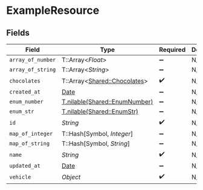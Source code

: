 # ExampleResource


## Fields

| Field                                                                | Type                                                                 | Required                                                             | Description                                                          |
| -------------------------------------------------------------------- | -------------------------------------------------------------------- | -------------------------------------------------------------------- | -------------------------------------------------------------------- |
| `array_of_number`                                                    | T::Array<*Float*>                                                    | :heavy_minus_sign:                                                   | N/A                                                                  |
| `array_of_string`                                                    | T::Array<*String*>                                                   | :heavy_minus_sign:                                                   | N/A                                                                  |
| `chocolates`                                                         | T::Array<[Shared::Chocolates](../../models/shared/chocolates.md)>    | :heavy_check_mark:                                                   | N/A                                                                  |
| `created_at`                                                         | [Date](https://ruby-doc.org/stdlib-2.6.1/libdoc/date/rdoc/Date.html) | :heavy_minus_sign:                                                   | N/A                                                                  |
| `enum_number`                                                        | [T.nilable(Shared::EnumNumber)](../../models/shared/enumnumber.md)   | :heavy_minus_sign:                                                   | N/A                                                                  |
| `enum_str`                                                           | [T.nilable(Shared::EnumStr)](../../models/shared/enumstr.md)         | :heavy_minus_sign:                                                   | N/A                                                                  |
| `id`                                                                 | *String*                                                             | :heavy_check_mark:                                                   | N/A                                                                  |
| `map_of_integer`                                                     | T::Hash[Symbol, *Integer*]                                           | :heavy_minus_sign:                                                   | N/A                                                                  |
| `map_of_string`                                                      | T::Hash[Symbol, *String*]                                            | :heavy_minus_sign:                                                   | N/A                                                                  |
| `name`                                                               | *String*                                                             | :heavy_check_mark:                                                   | N/A                                                                  |
| `updated_at`                                                         | [Date](https://ruby-doc.org/stdlib-2.6.1/libdoc/date/rdoc/Date.html) | :heavy_minus_sign:                                                   | N/A                                                                  |
| `vehicle`                                                            | *Object*                                                             | :heavy_check_mark:                                                   | N/A                                                                  |